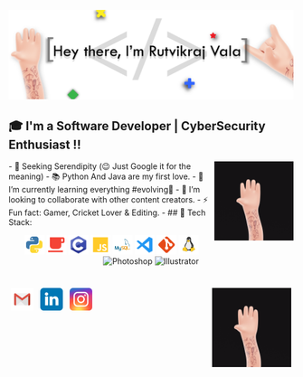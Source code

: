 ![Social banner for RutvikrajVala](https://github.com/rutvikraj/rutvikraj/blob/main/assets/card.png)

## 🎓 I'm a Software Developer | CyberSecurity Enthusiast !!
 <img align="right" src="https://github.com/rutvikraj/rutvikraj/blob/main/assets/full.gif" height="140" title="Peace" />
- 🔭 Seeking Serendipity (😉 Just Google it for the meaning)
- 📚 Python And Java are my first love.
- 🌱 I’m currently learning everything #evolving🤣
- 👯 I’m looking to collaborate with other content creators.
- ⚡ Fun fact: Gamer, Cricket Lover & Editing.
- 
## 🧰 Tech Stack:

<p align="center">
<img src="https://github.com/PKief/vscode-material-icon-theme/blob/main/icons/python.svg" alt="Python" width="35" height="35">
<img src="https://github.com/PKief/vscode-material-icon-theme/blob/main/icons/java.svg" alt="Java" width="35" height="35">
<img src="https://github.com/rutvikraj/rutvikraj/blob/main/assets/pngegg.png" alt="C++" width="35" height="35">
<img src="https://github.com/PKief/vscode-material-icon-theme/blob/main/icons/javascript.svg" alt="Javascript" width="35" height="35">
<img src="https://github.com/rutvikraj/rutvikraj/blob/main/assets/MySQL-Logo.png" alt="MySQL" width="35" height="35">
<img src="https://github.com/PKief/vscode-material-icon-theme/blob/main/icons/vscode.svg" alt="VSCode" width="35" height="35">
<img src="https://github.com/PKief/vscode-material-icon-theme/blob/main/icons/git.svg" alt="Git" width="35" height="35">
<img src="https://github.com/edent/SuperTinyIcons/blob/master/images/svg/linux.svg" alt="Linux" width="35" height="35">
<img src="https://upload.wikimedia.org/wikipedia/commons/a/af/Adobe_Photoshop_CC_icon.svg" alt="Photoshop" width="35" height="35">
<img src="https://upload.wikimedia.org/wikipedia/commons/f/fb/Adobe_Illustrator_CC_icon.svg" alt="Illustrator" width="35" height="35">

</p>

#

<p align='left' style="vertical-align:top; margin:4px">
<a href="mailto:rutvikrajvala@hotmail.com"><img height="40" src="https://github.com/edent/SuperTinyIcons/blob/master/images/svg/gmail_old.svg"></a>&nbsp;&nbsp;
<a href="https://www.linkedin.com/in/rutvikraj-vala-797737173"><img height="40" src="https://github.com/edent/SuperTinyIcons/blob/master/images/svg/linkedin.svg"></a>&nbsp;&nbsp;
<a href="https://www.instagram.com/_rutvikraj/"><img height="40" src="https://github.com/edent/SuperTinyIcons/blob/master/images/svg/instagram.svg"></a>&nbsp;&nbsp;
  <img align="right" src="https://github.com/rutvikraj/rutvikraj/blob/main/assets/full.gif" height="140" title="Peace" />
</p>



